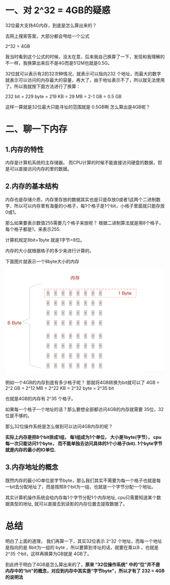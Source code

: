 

# 一、对 2^32 = 4GB的疑惑
32位最大支持4G内存，到底是怎么算出来的？

去网上搜索答案，大部分都会甩给一个公式

2^32 = 4GB

我当时看到这个公式的时候，没太在意，后来我自己换算了一下，发现和我理解的不一样，我换算出来后不是4G而是512M也就是0.5G。

32位就可以表示有2的32次种情况，就表示可以指向232 个地址，而最大的数字就表示可以访问的内存最大的容量，再大了，由于地址表示不了，所以就无法使用了。所以我就按下面方法进行了换算：

232 bit = 229 byte = 219 KB = 29 MB = 2-1 GB = 0.5 GB

这样一算就是32位最大只能寻址的范围就是 0.5GB啊 怎么算出是4GB呢？



# 二、聊一下内存
## 1.内存的特性
内存是计算机系统的主存储器。
而CPU计算的时候不能直接访问硬盘的数据，但是可以直接访问内存的里的数据。



## 2.内存的基本结构
内存也是存储介质，内存里存放的数据其实也是只是存放0或者1这两个二进制数字，所以可以内存里有海量的小格子，每1个格子是1个bit，小格子里面就只能存放0或1。

那么如果要表示数值255需要几个格子来放呢？
根据二进制算法就是用8个格子，每个格子都是1，来表示255.

计算机规定8bit=1byte 就是1字节=8位。

内存的大小就根据格子的多少来进行计算的。

下面图片就表示一个8byte大小的内存

![在这里插入图片描述](../图片/watermark,type_ZmFuZ3poZW5naGVpdGk,shadow_10,text_aHR0cHM6Ly9ibG9nLmNzZG4ubmV0L2xpdWppYW55YW5nYmo=,size_16,color_FFFFFF,t_70.png)

例如一个4GB的内存到底有多少格子呢？
那就将4GB转换为bit就可以了
4GB = 2^2 GB = 2^12 MB = 2^22 KB = 2^32 byte = 2^35 bit

也就是4GB的内存有 2^35 个格子。

如果每一个格子一个地址的话？那么要想全部都访问4GB的内存就需要 35位，32位是不够的。

那么32位操作系统是怎么做到可以访问4GB内存的呢？

**实际上内存是把8个bit排成1组， 每1组成为1个单位， 大小是1byte(字节）， cpu每一次只能访问1个byte， 而不能单独去访问具体的1个小格子(bit). 1个byte字节就是内存的最小的IO单位.**

## 3.内存地址的概念
既然内存的最小IO单位是字节byte，那么我们其实不需要为每一个格子也就是每一bit去分配地址了，而是按照8个bit为一组，也就是一个字节分配一个地址。

其实计算机操作系统会给内存每1个字节分配1个内存地址, cpu只需要知道某个数据类型的地址, 就可以直接去到读影的内存位置去提取数据了。

# 总结
明白了上面的道理，
我们再算一下，其实32位表示 2^32 个地址，而每一个地址是指向的是 8bit为一组的 byte ，所以要算到寻址的话，就要在乘以8 ，也就是 2^35 个bit，这样再换算为GB就是 4GB了。

到此终于明白了4GB是怎么算出来的了，**原来 “32位操作系统” 中的“位”并不是 内存中的“bit”的概念，对应到内存中其实是“字节byte”，所以才有了 232 = 4GB 的说明法**
